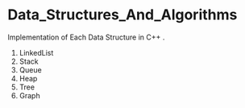 # Data_Structures_And_Algorithms
Implementation of Each Data Structure in C++ .

1) LinkedList
2) Stack
3) Queue
4) Heap
5) Tree
6) Graph
